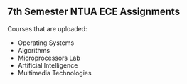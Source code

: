 ## 7th Semester NTUA ECE Assignments ##


Courses that are uploaded:

+ Operating Systems
+ Algorithms
+ Microprocessors Lab
+ Artificial Intelligence
+ Multimedia Technologies
